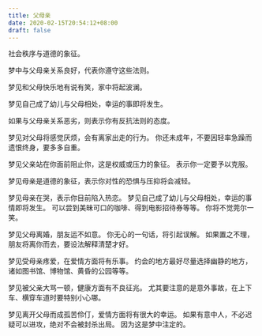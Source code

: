 ```yaml
---
title: 父母亲
date: 2020-02-15T20:54:12+08:00
draft: false
---
```


社会秩序与道德的象征。

梦中与父母亲关系良好，代表你遵守这些法则。

梦见和父母快乐地有说有笑，家中将起波澜。

梦见自己成了幼儿与父母相处，幸运的事即将发生。

如果与父母亲关系恶劣，则表示你有反抗法则的态度。

梦见对父母将感觉厌烦，会有离家出走的行为。
你还未成年，不要因轻率急躁而遗恨终身，要多多自重。

梦见父亲站在你面前阻止你，这是权威或压力的象征。
表示你一定要予以克服。

梦见母亲是道德的象征，表示你对性的恐惧与压抑将会减轻。

梦见母亲在哭，表示你目前陷入热恋。
梦见自己成了幼儿与父母相处，幸运的事情即将发生。
可以尝到美昧可口的咖啡、得到电影招待券等等。
你将不觉莞尔一笑。

梦见父母离婚，朋友运不如意。
你无心的一句话，将引起误解。
如果置之不理，朋友将离你而去，要设法解释清楚才好。

梦见受母亲疼爱，在爱情方面将有乐事。
约会的地方最好尽量选择幽静的地方，诸如图书馆、博物馆、黄昏的公园等等。

梦见被父亲大骂一顿，健康方面有不良征兆。
尤其要注意的是意外事故，在上下车、横穿车道时要特别小心哪。

梦见离开父母而成孤苦伶仃，爱情方面将有很大的幸运。
如果有意中人，不必迟疑可以进攻，绝对不会被封杀出局。
因为这是梦中注定的。

